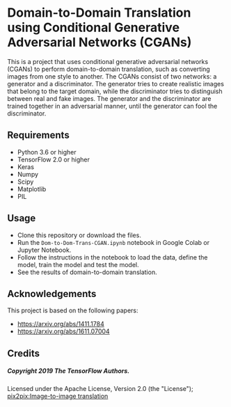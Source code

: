 # Domain-to-Domain Translation using Conditional Generative Adversarial Networks (CGANs)

This is a project that uses conditional generative adversarial networks (CGANs) to perform domain-to-domain translation, such as converting images from one style to another. The CGANs consist of two networks: a generator and a discriminator. The generator tries to create realistic images that belong to the target domain, while the discriminator tries to distinguish between real and fake images. The generator and the discriminator are trained together in an adversarial manner, until the generator can fool the discriminator.

## Requirements

- Python 3.6 or higher
- TensorFlow 2.0 or higher
- Keras
- Numpy
- Scipy
- Matplotlib
- PIL

## Usage

- Clone this repository or download the files.
- Run the `Dom-to-Dom-Trans-CGAN.ipynb` notebook in Google Colab or Jupyter Notebook.
- Follow the instructions in the notebook to load the data, define the model, train the model and test the model.
- See the results of domain-to-domain translation.

## Acknowledgements

This project is based on the following papers:

- https://arxiv.org/abs/1411.1784
- https://arxiv.org/abs/1611.07004
## Credits
  ##### Copyright 2019 The TensorFlow Authors.

Licensed under the Apache License, Version 2.0 (the "License");<br>
<a href="https://www.tensorflow.org/tutorials/generative/pix2pix#:~:text=pix2pix%20is%20not%20application%20specific,even%20transforming%20sketches%20into%20photos.">pix2pix:Image-to-image translation</a>
